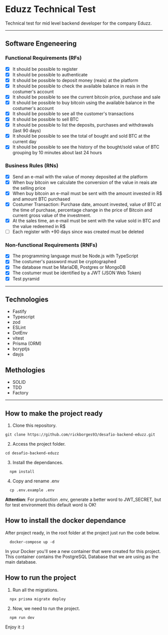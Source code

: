 # Eduzz Technical Test
 Technical test for mid level backend developer for the company Eduzz.

---

## Software Engeneering

### Functional Requirements (RFs)
- [x] It should be possible to register
- [x] It should be possible to authenticate
- [x] It should be possible to deposit money (reais) at the platform
- [x] It should be possible to check the available balance in reais in the costumer's account
- [x] It should be possible to see the current bitcoin price, purchase and sale
- [x] It should be possible to buy bitcoin using the available balance in the costumer's account
- [x] It should be possible to see all the customer's transactions 
- [x] It should be possible to sell BTC
- [x] It should be possible to list the deposits, purchases and withdrawals (last 90 days)
- [x] It should be possible to see the total of bought and sold BTC at the current day
- [x] It should be possible to see the history of the bought/sold value of BTC grouping by 10 minutes about last 24 hours

### Business Rules (RNs)
- [x] Send an e-mail with the value of money deposited at the platform 
- [x] When buy bitcoin we calculate the conversion of the value in reais ate the selling price 
- [x] When buy bitcoin an e-mail must be sent with the amount invested in R$ and amount BTC purchased
- [x] Costumer Transaction: Purchase date, amount invested, value of BTC at the time of purchase, percentage change in the price of Bitcoin and current gross value of the investment.
- [x] At the sales time, an e-mail must be sent with the value sold in BTC and the value redeemed in R$
- [ ] Each register with +90 days since was created must be deleted

### Non-functional Requirements (RNFs)
- [x] The programming language must be Node.js with TypeScript
- [x] The costumer's password must be cryptographed
- [x] The database must be MariaDB, Postgres or MongoDB
- [x] The costumer must be identified by a JWT (JSON Web Token)
- [x] Test pyramid

---

## Technologies
- Fastify
- Typescript
- zod
- ESLint
- DotEnv
- vitest
- Prisma (ORM)
- bcryptjs
- dayjs

## Methologies
- SOLID
- TDD
- Factory

---
## How to make the project ready

1. Clone this repository.

```
git clone https://github.com/rickborges93/desafio-backend-eduzz.git
```

2. Access the project folder.

```
cd desafio-backend-eduzz
```

3. Install the dependances.
```
  npm install
```

4. Copy and rename .env
```
  cp .env.example .env
```

**Attention**: For production .env, generate a better word to JWT_SECRET, but for test environment this default word is OK!


## How to install the docker dependance

After project ready, in the root folder at the project just run the code below.

```
  docker-compose up -d
```

In your Docker you'll see a new container that were created for this project. This container contains the PostgreSQL Database that we are using as the main database.

## How to run the project

1. Run all the migrations.

```
  npx prisma migrate deploy
```

2. Now, we need to run the project.

```
  npm run dev
```

Enjoy it :)
